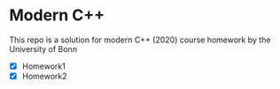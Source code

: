 # Modern C++
This repo is a solution for modern C++ (2020) course homework by the University of Bonn

- [x] Homework1
- [x] Homework2
